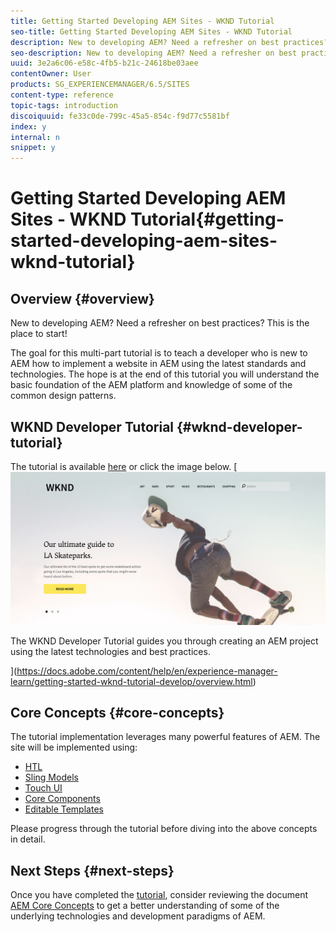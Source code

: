 ```yaml
---
title: Getting Started Developing AEM Sites - WKND Tutorial
seo-title: Getting Started Developing AEM Sites - WKND Tutorial
description: New to developing AEM? Need a refresher on best practices? This is the place to start! The goal for this multi-part tutorial is to teach a developer who is new to AEM how to implement a website in AEM using the latest standards and technologies.
seo-description: New to developing AEM? Need a refresher on best practices? This is the place to start! The goal for this multi-part tutorial is to teach a developer who is new to AEM how to implement a website in AEM using the latest standards and technologies.
uuid: 3e2a6c06-e58c-4fb5-b21c-24618be03aee
contentOwner: User
products: SG_EXPERIENCEMANAGER/6.5/SITES
content-type: reference
topic-tags: introduction
discoiquuid: fe33c0de-799c-45a5-854c-f9d77c5581bf
index: y
internal: n
snippet: y
---
```


# Getting Started Developing AEM Sites - WKND Tutorial{#getting-started-developing-aem-sites-wknd-tutorial}

## Overview {#overview}

New to developing AEM? Need a refresher on best practices? This is the place to start!

The goal for this multi-part tutorial is to teach a developer who is new to AEM how to implement a website in AEM using the latest standards and technologies. The hope is at the end of this tutorial you will understand the basic foundation of the AEM platform and knowledge of some of the common design patterns.

## WKND Developer Tutorial {#wknd-developer-tutorial}

The tutorial is available [here](https://docs.adobe.com/content/help/en/experience-manager-learn/getting-started-wknd-tutorial-develop/overview.html) or click the image below.
[ ![WKND](assets/screen_shot_2018-11-23at152453.png)

The WKND Developer Tutorial guides you through creating an AEM project using the latest technologies and best practices.

](https://docs.adobe.com/content/help/en/experience-manager-learn/getting-started-wknd-tutorial-develop/overview.html)

## Core Concepts {#core-concepts}

The tutorial implementation leverages many powerful features of AEM. The site will be implemented using:

* [HTL](/htl/user-guide.md)
* [Sling Models](https://sling.apache.org/documentation/bundles/models.html)
* [Touch UI](../../../../6-5/sites/developing/using/touch-ui-concepts.md)
* [Core Components](/core-components/user-guide.md)
* [Editable Templates](../../../../6-5/sites/developing/using/page-templates-editable.md)

Please progress through the tutorial before diving into the above concepts in detail.

## Next Steps {#next-steps}

Once you have completed the [tutorial](/kt/sites/using/getting-started-wknd-tutorial-develop.md), consider reviewing the document [AEM Core Concepts](/6-5/sites/developing/using/the-basics.md) to get a better understanding of some of the underlying technologies and development paradigms of AEM.
